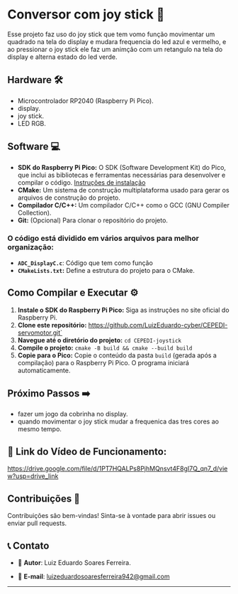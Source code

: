 # Conversor com joy stick 🚀

Esse projeto faz uso do joy stick que tem vomo função movimentar um quadrado na tela do display e mudara frequencia do led azul e vermelho, e ao pressionar o joy stick ele faz um animção com um retangulo na tela do display e alterna estado do led verde.

## Hardware 🛠️

- Microcontrolador RP2040 (Raspberry Pi Pico).
- display.
- joy stick.
- LED RGB.

## Software 💻

* **SDK do Raspberry Pi Pico:** O SDK (Software Development Kit) do Pico, que inclui as bibliotecas e ferramentas necessárias para desenvolver e compilar o código. [Instruções de instalação](https://www.raspberrypi.com/documentation/pico/getting-started/)
* **CMake:** Um sistema de construção multiplataforma usado para gerar os arquivos de construção do projeto.
* **Compilador C/C++:**  Um compilador C/C++ como o GCC (GNU Compiler Collection).
* **Git:** (Opcional) Para clonar o repositório do projeto.


### O código está dividido em vários arquivos para melhor organização:

- **`ADC_DisplayC.c`**: Código que tem como função
- **`CMakeLists.txt`:** Define a estrutura do projeto para o CMake.



## Como Compilar e Executar ⚙️

1. **Instale o SDK do Raspberry Pi Pico:** Siga as instruções no site oficial do Raspberry Pi.
2. **Clone este repositório:** https://github.com/LuizEduardo-cyber/CEPEDI-servomotor.git`
3. **Navegue até o diretório do projeto:** `cd CEPEDI-joystick`
4. **Compile o projeto:** `cmake -B build && cmake --build build`
5. **Copie para o Pico:** Copie o conteúdo da pasta `build` (gerada após a compilação) para o Raspberry Pi Pico. O programa iniciará automaticamente.

## Próximo Passos ➡️

- fazer um jogo da cobrinha no display.
- quando movimentar o joy stick mudar a frequenica das tres cores ao mesmo tempo.
  
 ## 🔗 Link do Vídeo de Funcionamento:
https://drive.google.com/file/d/1PT7HQALPs8PjhMQnsvt4F8gI7Q_qn7_d/view?usp=drive_link

 ## Contribuições 🤝

Contribuições são bem-vindas! Sinta-se à vontade para abrir issues ou enviar pull requests.

## 📞 Contato

- 👤 **Autor**: Luiz Eduardo Soares Ferreira.
 
- 📧 **E-mail**: luizeduardosoaresferreira942@gmail.com 

--- 
